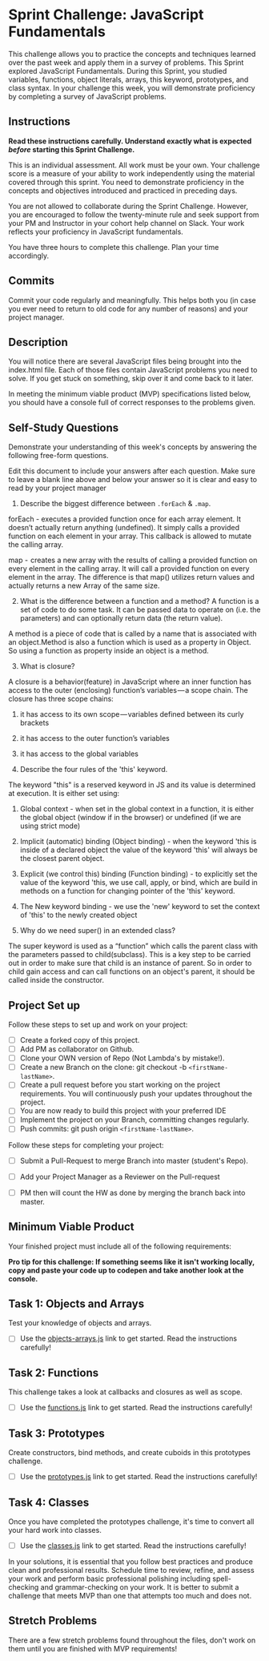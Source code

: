 # Sprint Challenge: JavaScript Fundamentals

This challenge allows you to practice the concepts and techniques learned over the past week and apply them in a survey of problems. This Sprint explored JavaScript Fundamentals. During this Sprint, you studied variables, functions, object literals, arrays, this keyword, prototypes, and class syntax. In your challenge this week, you will demonstrate proficiency by completing a survey of JavaScript problems.

## Instructions

**Read these instructions carefully. Understand exactly what is expected _before_ starting this Sprint Challenge.**

This is an individual assessment. All work must be your own. Your challenge score is a measure of your ability to work independently using the material covered through this sprint. You need to demonstrate proficiency in the concepts and objectives introduced and practiced in preceding days.

You are not allowed to collaborate during the Sprint Challenge. However, you are encouraged to follow the twenty-minute rule and seek support from your PM and Instructor in your cohort help channel on Slack. Your work reflects your proficiency in JavaScript fundamentals.

You have three hours to complete this challenge. Plan your time accordingly.

## Commits

Commit your code regularly and meaningfully. This helps both you (in case you ever need to return to old code for any number of reasons) and your project manager.

## Description

You will notice there are several JavaScript files being brought into the index.html file.  Each of those files contain JavaScript problems you need to solve.  If you get stuck on something, skip over it and come back to it later.

In meeting the minimum viable product (MVP) specifications listed below, you should have a console full of correct responses to the problems given.

## Self-Study Questions

Demonstrate your understanding of this week's concepts by answering the following free-form questions.

Edit this document to include your answers after each question. Make sure to leave a blank line above and below your answer so it is clear and easy to read by your project manager

1. Describe the biggest difference between `.forEach` & `.map`.

forEach - executes a provided function once for each array element. It doesn’t actually return anything (undefined). It simply calls a provided function on each element in your array. This callback is allowed to mutate the calling array.

map -  creates a new array with the results of calling a provided function on every element in the calling array.
It will call a provided function on every element in the array. The difference is that map() utilizes return values and actually returns a new Array of the same size.

2. What is the difference between a function and a method?
A function is a set of code to do some task. It can be passed data to operate on (i.e. the parameters) and can optionally return data (the return value).

A method is a piece of code that is called by a name that is associated with an object.Method is also a function which is used as a property in Object. So using a function as property inside an object is a method.

3. What is closure?

A closure is a behavior(feature) in JavaScript where an inner function has access to the outer (enclosing) function’s variables — a scope chain.
The closure has three scope chains:
1. it has access to its own scope — variables defined between its curly brackets
2. it has access to the outer function’s variables
3. it has access to the global variables

4. Describe the four rules of the 'this' keyword.

The keyword "this" is a reserved keyword in JS and its value is determined at execution.
It is either set using:

1. Global context - when set in the global context in a function, it is either the global object (window if in the browser) or undefined (if we are using strict mode)

 2. Implicit (automatic) binding (Object binding) - when the keyword 'this is inside of a declared object the value of the keyword 'this' will always be the closest parent object.

3. Explicit (we control this) binding (Function binding) - to explicitly set the value of the keyword 'this, we use call, apply, or bind, which are build in methods on a function for changing pointer of the 'this' keyword.

4. The New keyword binding - we use the 'new' keyword to set the context of 'this' to the newly created object 

5. Why do we need super() in an extended class?

The super keyword is used as a “function” which calls the parent class with the parameters passed to child(subclass). This is a key step to be carried out in order to make sure that child is an instance of parent. So in order to child gain access and can call functions on an object's parent, it should be called inside the constructor.


## Project Set up

Follow these steps to set up and work on your project:

- [ ] Create a forked copy of this project.
- [ ] Add PM as collaborator on Github.
- [ ] Clone your OWN version of Repo (Not Lambda's by mistake!).
- [ ] Create a new Branch on the clone: git checkout -b `<firstName-lastName>`.
- [ ] Create a pull request before you start working on the project requirements.  You will continuously push your updates throughout the project.
- [ ] You are now ready to build this project with your preferred IDE
- [ ] Implement the project on your Branch, committing changes regularly.
- [ ] Push commits: git push origin `<firstName-lastName>`.

Follow these steps for completing your project:

- [ ] Submit a Pull-Request to merge <firstName-lastName> Branch into master (student's  Repo).
- [ ] Add your Project Manager as a Reviewer on the Pull-request
- [ ] PM then will count the HW as done by  merging the branch back into master.


## Minimum Viable Product

Your finished project must include all of the following requirements:

**Pro tip for this challenge: If something seems like it isn't working locally, copy and paste your code up to codepen and take another look at the console.**

## Task 1: Objects and Arrays
Test your knowledge of objects and arrays. 
* [ ] Use the [objects-arrays.js](challenges/objects-arrays.js) link to get started.  Read the instructions carefully!

## Task 2: Functions
This challenge takes a look at callbacks and closures as well as scope. 
* [ ] Use the [functions.js](challenges/functions.js) link to get started. Read the instructions carefully!

## Task 3: Prototypes
Create constructors, bind methods, and create cuboids in this prototypes challenge.
* [ ] Use the [prototypes.js](challenges/prototypes.js) link to get started. Read the instructions carefully!

## Task 4: Classes
Once you have completed the prototypes challenge, it's time to convert all your hard work into classes.
* [ ] Use the [classes.js](challenges/classes.js) link to get started. Read the instructions carefully!

In your solutions, it is essential that you follow best practices and produce clean and professional results. Schedule time to review, refine, and assess your work and perform basic professional polishing including spell-checking and grammar-checking on your work. It is better to submit a challenge that meets MVP than one that attempts too much and does not.

## Stretch Problems

There are a few stretch problems found throughout the files, don't work on them until you are finished with MVP requirements!
